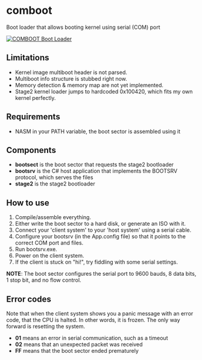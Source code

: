 # comboot
Boot loader that allows booting kernel using serial (COM) port

[![COMBOOT Boot Loader](https://img.youtube.com/vi/uxUTAgARaJY/0.jpg)](https://www.youtube.com/watch?v=uxUTAgARaJY "COMBOOT Boot Loader")

## Limitations

 * Kernel image multiboot header is not parsed.
 * Multiboot info structure is stubbed right now.
 * Memory detection & memory map are not yet implemented.
 * Stage2 kernel loader jumps to hardcoded 0x100420, which fits my own kernel perfectly.

## Requirements

 * NASM in your PATH variable, the boot sector is assembled using it
 
## Components

 * __bootsect__ is the boot sector that requests the stage2 bootloader
 * __bootsrv__ is the C# host application that implements the BOOTSRV protocol, which serves the files
 * __stage2__ is the stage2 bootloader
 
## How to use

 1. Compile/assemble everything.
 2. Either write the boot sector to a hard disk, or generate an ISO with it.
 3. Connect your 'client system' to your 'host system' using a serial cable.
 4. Configure your bootsrv (in the App.config file) so that it points to the correct COM port and files.
 5. Run bootsrv.exe.
 6. Power on the client system.
 7. If the client is stuck on "hi!", try fiddling with some serial settings.
 
__NOTE__: The boot sector configures the serial port to 9600 bauds, 8 data bits, 1 stop bit, and no flow control.

## Error codes

Note that when the client system shows you a panic message with an error code, that the CPU is halted. In other words,
it is frozen. The only way forward is resetting the system.

 * __01__ means an error in serial communication, such as a timeout
 * __02__ means that an unexpected packet was received
 * __FF__ means that the boot sector ended prematurely
 
 